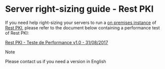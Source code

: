﻿# Server right-sizing guide - Rest PKI

If you need help right-sizing your servers to run a [on premises instance](index.md) of [Rest PKI](../index.md), please
refer to the document below containing a performance test of Rest PKI:

[Rest PKI - Teste de Performance v1.0 - 31/08/2017](https://cdn.lacunasoftware.com/restpki/restpki-perf-test-pt.pdf)

> [!NOTE]
> Please contact us if you need a version in English
